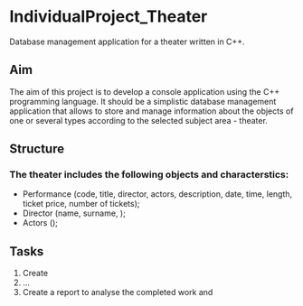 # IndividualProject_Theater
Database management application for a theater written in C++.
## Aim
The aim of this project is to develop a console application using the C++ programming language. It should be a simplistic database management application that allows to store and manage information about the objects of one or several types according to the selected subject area - theater.
## Structure
### The theater includes the following objects and characterstics:
- Performance (code, title, director, actors, description, date, time, length, ticket price, number of tickets);
- Director (name, surname, );
- Actors ();
## Tasks
1. Create
2. ...
3. Create a report to analyse the completed work and
